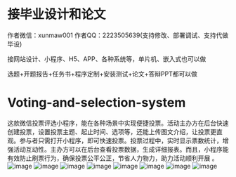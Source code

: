 # 接毕业设计和论文
作者微信：xunmaw001  作者QQ：2223505639(支持修改、部署调试、支持代做毕设)

接网站设计、小程序、H5、APP、各种系统等，单片机、嵌入式也可以做

选题+开题报告+任务书+程序定制+安装测试+论文+答辩PPT都可以做
# Voting-and-selection-system
这款微信投票评选小程序，能在各种场景中实现便捷投票。活动主办方在后台快速创建投票，设置投票主题、起止时间、选项等，还能上传图文介绍，让投票更直观。参与者只需打开小程序，即可快速投票。投票过程中，实时显示票数统计，增强活动互动性。主办方可以在后台查看投票数据，生成详细报表。而且，小程序能有效防止刷票行为，确保投票公平公正，节省人力物力，助力活动顺利开展 。
![image](https://github.com/user-attachments/assets/5c89360d-d2af-48c2-97f8-c5e193948795)
![image](https://github.com/user-attachments/assets/8c001c81-15b4-40a6-bea9-8817b5ec8c96)
![image](https://github.com/user-attachments/assets/aa2ad156-f450-4db2-80b8-8679763f14cc)
![image](https://github.com/user-attachments/assets/a93b889d-23aa-4398-a2d6-f95a007b57b6)
![image](https://github.com/user-attachments/assets/c360f659-1387-41c3-95aa-643ed61767ff)
![image](https://github.com/user-attachments/assets/408f3870-ec21-4dfd-bc8f-c428078f4852)
![image](https://github.com/user-attachments/assets/227016ea-4711-439e-ac79-6eb40a4cbc3d)
![image](https://github.com/user-attachments/assets/65eede6d-a8e5-42f9-ac5a-c99147ed1706)
